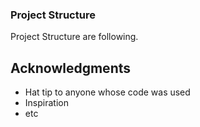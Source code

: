 ### Project Structure

Project Structure are following.

## Acknowledgments

* Hat tip to anyone whose code was used
* Inspiration
* etc
